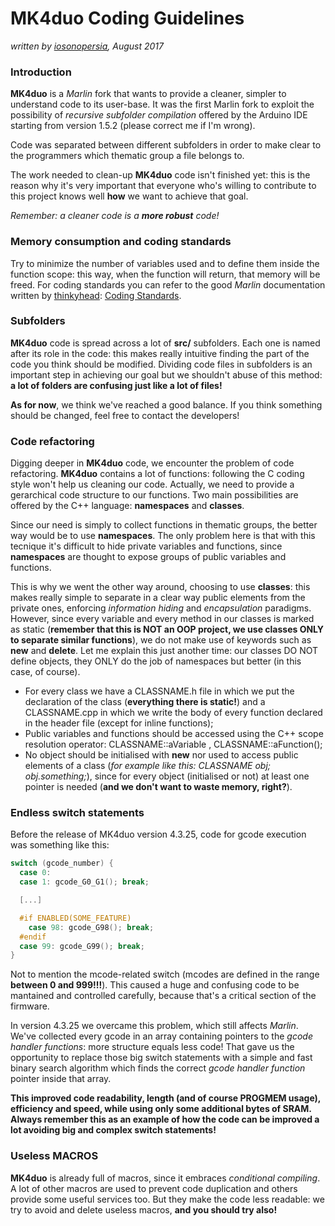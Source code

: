 # MK4duo Coding Guidelines
_written by [iosonopersia](https://github.com/iosonopersia), August 2017_

### Introduction
**MK4duo** is a _Marlin_ fork that wants to provide a cleaner, simpler to understand code to its user-base. It was the first Marlin fork to exploit the possibility of _recursive subfolder compilation_ offered by the Arduino IDE starting from version 1.5.2 (please correct me if I'm wrong).

Code was separated between different subfolders in order to make clear to the programmers which thematic group a file belongs to.

The work needed to clean-up **MK4duo** code isn't finished yet: this is the reason why it's very important that everyone who's willing to contribute to this project knows well **how** we want to achieve that goal.

_Remember: a cleaner code is a **more robust** code!_

### Memory consumption and coding standards
Try to minimize the number of variables used and to define them inside the function scope: this way, when the function will return, that memory will be freed. For coding standards you can refer to the good _Marlin_ documentation written by [thinkyhead](https://github.com/thinkyhead): [Coding Standards](https://github.com/MarlinFirmware/MarlinDocumentation/blob/master/_development/coding_standards.md).

### Subfolders
**MK4duo** code is spread across a lot of **src/** subfolders. Each one is named after its role in the code: this makes really intuitive finding the part of the code you think should be modified. Dividing code files in subfolders is an important step in achieving our goal but we shouldn't abuse of this method: **a lot of folders are confusing just like a lot of files!**

**As for now**, we think we've reached a good balance. If you think something should be changed, feel free to contact the developers!

### Code refactoring
Digging deeper in **MK4duo** code, we encounter the problem of code refactoring. **MK4duo** contains a lot of functions: following the C coding style won't help us cleaning our code. Actually, we need to provide a gerarchical code structure to our functions. Two main possibilities are offered by the C++ language: **namespaces** and **classes**.

Since our need is simply to collect functions in thematic groups, the better way would be to use **namespaces**. The only problem here is that with this tecnique it's difficult to hide private variables and functions, since **namespaces** are thought to expose groups of public variables and functions.

This is why we went the other way around, choosing to use **classes**: this makes really simple to separate in a clear way public elements from the private ones, enforcing _information hiding_ and _encapsulation_ paradigms. However, since every variable and every method in our classes is marked as static (**remember that this is NOT an OOP project, we use classes ONLY to separate similar functions**), we do not make use of keywords such as **new** and **delete**. Let me explain this just another time: our classes DO NOT define objects, they ONLY do the job of namespaces but better (in this case, of course).

- For every class we have a CLASSNAME.h file in which we put the declaration of the class (**everything there is static!**) and a CLASSNAME.cpp in which we write the body of every function declared in the header file (except for inline functions);
- Public variables and functions should be accessed using the C++ scope resolution operator: CLASSNAME::aVariable , CLASSNAME::aFunction();
- No object should be initialised with **new** nor used to access public elements of a class (_for example like this: CLASSNAME obj; obj.something;_), since for every object (initialised or not) at least one pointer is needed (**and we don't want to waste memory, right?**).

### Endless switch statements
Before the release of MK4duo version 4.3.25, code for gcode execution was something like this:

```cpp
switch (gcode_number) {
  case 0:
  case 1: gcode_G0_G1(); break;

  [...]

  #if ENABLED(SOME_FEATURE)
    case 98: gcode_G98(); break;
  #endif
  case 99: gcode_G99(); break;
}
```

Not to mention the mcode-related switch (mcodes are defined in the range **between 0 and 999!!!**). This caused a huge and confusing code to be mantained and controlled carefully, because that's a critical section of the firmware.

In version 4.3.25 we overcame this problem, which still affects _Marlin_. We've collected every gcode in an array containing pointers to the _gcode handler functions_: more structure equals less code! That gave us the opportunity to replace those big switch statements with a simple and fast binary search algorithm which finds the correct _gcode handler function_ pointer inside that array.

**This improved code readability, length (and of course PROGMEM usage), efficiency and speed, while using only some additional bytes of SRAM.**
**Always remember this as an example of how the code can be improved a lot avoiding big and complex switch statements!**

### Useless MACROS
**MK4duo** is already full of macros, since it embraces _conditional compiling_. A lot of other macros are used to prevent code duplication and others provide some useful services too. But they make the code less readable: we try to avoid and delete useless macros, **and you should try also!**
